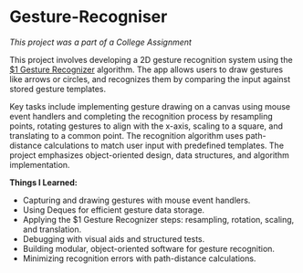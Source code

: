 # Gesture-Recogniser

_This project was a part of a College Assignment_

This project involves developing a 2D gesture recognition system using the [$1 Gesture Recognizer](https://dl.acm.org/doi/pdf/10.1145/1294211.1294238?casa_token=FFmOOdPtTt8AAAAA:-ftV2njC_TBSh4TjLV0wc0oSCDoUxows6_X_ILvMM-31cPcaq93S9y_xtKN2sPjpWsyXxFL_9UAh) algorithm. The app allows users to draw gestures like arrows or circles, and recognizes them by comparing the input against stored gesture templates.

Key tasks include implementing gesture drawing on a canvas using mouse event handlers and completing the recognition process by resampling points, rotating gestures to align with the x-axis, scaling to a square, and translating to a common point. The recognition algorithm uses path-distance calculations to match user input with predefined templates. The project emphasizes object-oriented design, data structures, and algorithm implementation.

**Things I Learned:**

* Capturing and drawing gestures with mouse event handlers.
* Using Deques for efficient gesture data storage.
* Applying the $1 Gesture Recognizer steps: resampling, rotation, scaling, and translation.
* Debugging with visual aids and structured tests.
* Building modular, object-oriented software for gesture recognition.
* Minimizing recognition errors with path-distance calculations.
